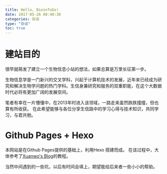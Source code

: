 ```yaml
---
title: Hello, BioinfoGo!
date: 2017-05-26 08:40:30
categories: 杂谈
type: "杂谈"
toc: true
---
```


# 建站目的
很早就萌发了建立一个生物信息小站的想法，如果总算是万里长征第一步。

生物信息学是一门新兴的交叉学科，兴起于计算机技术的发展，近年来已经成为研究和解决生物学问题的热门学科。生信身兼研究和服务的双重职能，在这个大数据时代必将有更加广阔的发展空间。

笔者有幸在一片懵懂中，在2013年时进入该领域，一路走来虽然跌跌撞撞，但也算有所收获。
在此希望能够与各位分享生信路中的学习心得与技术知识，共同学习，与君共勉。

# Github Pages + Hexo
本网站是在Github Pages提供的基础上，利用Hexo 搭建而成。
在该过程中，大体参考了[Xuanwo's Blog](https://xuanwo.org/2015/03/26/hexo-intor/)的教程。

当然中间遇到的一些坑，以后有时间会填上，期望能给后来者一些小小的帮助。

